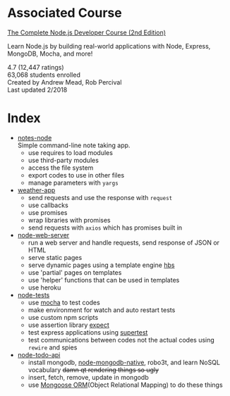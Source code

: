 # Associated Course

[The Complete Node.js Developer Course (2nd Edition)][Course Link]

Learn Node.js by building real-world applications with Node, Express, MongoDB, Mocha, and more!

4.7 (12,447 ratings)  
63,068 students enrolled  
Created by Andrew Mead, Rob Percival  
Last updated 2/2018

# Index

- [notes-node][1]  
Simple command-line note taking app. 
  - use requires to load modules
  - use third-party modules
  - access the file system
  - export codes to use in other files
  - manage parameters with `yargs`
- [weather-app][2]
  - send requests and use the response with `request`
  - use callbacks
  - use promises
  - wrap libraries with promises
  - send requests with `axios` which has promises built in
- [node-web-server][3]
  - run a web server and handle requests, send response of JSON or HTML
  - serve static pages
  - serve dynamic pages using a template engine [hbs][]
  - use 'partial' pages on templates
  - use 'helper' functions that can be used in templates
  - use heroku
- [node-tests][4]
  - use [mocha][] to test codes
  - make environment for watch and auto restart tests
  - use custom npm scripts
  - use assertion library [expect][]
  - test express applications using [supertest][]
  - test communications between codes not the actual codes using `rewire` and spies
- [node-todo-api][5]
  - install mongodb, [node-mongodb-native][], robo3t, and learn NoSQL vocabulary ~~damn qt rendering things so ugly~~
  - insert, fetch, remove, update in mongodb
  - use [Mongoose ORM][]\(Object Relational Mapping) to do these things
  

[Course Link]: https://www.udemy.com/the-complete-nodejs-developer-course-2/

[1]: notes-node/
[2]: weather-app/
[3]: node-web-server/
[4]: node-tests/
[5]: node-todo-api/

[hbs]: http://handlebarsjs.com 'template engine that can be used with express.js'
[mocha]: https://mochajs.org 'test codes in terminal: describe(), it()'
[expect]: https://github.com/mjackson/expect 'an assertion libraty to expect(something).toBeA(type)'
[supertest]: https://github.com/visionmedia/supertest 'test express applications: request(app).expect((res) => {expect(res.body).toInclude({thing: property});}).end(done);'
[node-mongodb-native]: http://mongodb.github.io/node-mongodb-native/3.0/api/ 'MongoDB Node.JS Driver'
[Mongoose ORM]: http://mongoosejs.com/docs/guide.html 'boiler plate for MongoDB'